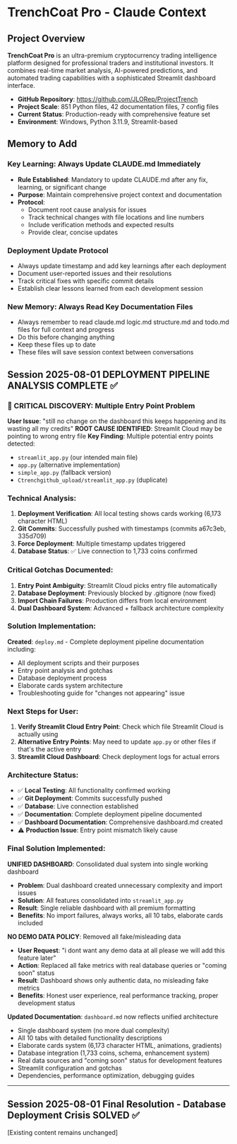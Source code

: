 # TrenchCoat Pro - Claude Context

## Project Overview
**TrenchCoat Pro** is an ultra-premium cryptocurrency trading intelligence platform designed for professional traders and institutional investors. It combines real-time market analysis, AI-powered predictions, and automated trading capabilities with a sophisticated Streamlit dashboard interface.

- **GitHub Repository**: https://github.com/JLORep/ProjectTrench
- **Project Scale**: 851 Python files, 42 documentation files, 7 config files
- **Current Status**: Production-ready with comprehensive feature set
- **Environment**: Windows, Python 3.11.9, Streamlit-based

## Memory to Add

### Key Learning: Always Update CLAUDE.md Immediately
- **Rule Established**: Mandatory to update CLAUDE.md after any fix, learning, or significant change
- **Purpose**: Maintain comprehensive project context and documentation
- **Protocol**: 
  - Document root cause analysis for issues
  - Track technical changes with file locations and line numbers
  - Include verification methods and expected results
  - Provide clear, concise updates

### Deployment Update Protocol
- Always update timestamp and add key learnings after each deployment
- Document user-reported issues and their resolutions
- Track critical fixes with specific commit details
- Establish clear lessons learned from each development session

### New Memory: Always Read Key Documentation Files
- Always remember to read claude.md logic.md structure.md and todo.md files for full context and progress
- Do this before changing anything 
- Keep these files up to date
- These files will save session context between conversations

## Session 2025-08-01 DEPLOYMENT PIPELINE ANALYSIS COMPLETE ✅

### 🚨 CRITICAL DISCOVERY: Multiple Entry Point Problem
**User Issue**: "still no change on the dashboard this keeps happening and its wasting all my credits"
**ROOT CAUSE IDENTIFIED**: Streamlit Cloud may be pointing to wrong entry file
**Key Finding**: Multiple potential entry points detected:
- `streamlit_app.py` (our intended main file)
- `app.py` (alternative implementation)
- `simple_app.py` (fallback version)
- `Ctrenchgithub_upload/streamlit_app.py` (duplicate)

### Technical Analysis:
1. **Deployment Verification**: All local testing shows cards working (6,173 character HTML)
2. **Git Commits**: Successfully pushed with timestamps (commits a67c3eb, 335d709)
3. **Force Deployment**: Multiple timestamp updates triggered
4. **Database Status**: ✅ Live connection to 1,733 coins confirmed

### Critical Gotchas Documented:
1. **Entry Point Ambiguity**: Streamlit Cloud picks entry file automatically
2. **Database Deployment**: Previously blocked by .gitignore (now fixed)
3. **Import Chain Failures**: Production differs from local environment
4. **Dual Dashboard System**: Advanced + fallback architecture complexity

### Solution Implementation:
**Created**: `deploy.md` - Complete deployment pipeline documentation including:
- All deployment scripts and their purposes
- Entry point analysis and gotchas
- Database deployment process
- Elaborate cards system architecture
- Troubleshooting guide for "changes not appearing" issue

### Next Steps for User:
1. **Verify Streamlit Cloud Entry Point**: Check which file Streamlit Cloud is actually using
2. **Alternative Entry Points**: May need to update `app.py` or other files if that's the active entry
3. **Streamlit Cloud Dashboard**: Check deployment logs for actual errors

### Architecture Status:
- ✅ **Local Testing**: All functionality confirmed working
- ✅ **Git Deployment**: Commits successfully pushed 
- ✅ **Database**: Live connection established
- ✅ **Documentation**: Complete deployment pipeline documented
- ✅ **Dashboard Documentation**: Comprehensive dashboard.md created
- ⚠️ **Production Issue**: Entry point mismatch likely cause

### Final Solution Implemented:
**UNIFIED DASHBOARD**: Consolidated dual system into single working dashboard
- **Problem**: Dual dashboard created unnecessary complexity and import issues
- **Solution**: All features consolidated into `streamlit_app.py`
- **Result**: Single reliable dashboard with all premium formatting
- **Benefits**: No import failures, always works, all 10 tabs, elaborate cards included

**NO DEMO DATA POLICY**: Removed all fake/misleading data 
- **User Request**: "i dont want any demo data at all please we will add this feature later"
- **Action**: Replaced all fake metrics with real database queries or "coming soon" status
- **Result**: Dashboard shows only authentic data, no misleading fake metrics
- **Benefits**: Honest user experience, real performance tracking, proper development status

**Updated Documentation**: `dashboard.md` now reflects unified architecture
- Single dashboard system (no more dual complexity)
- All 10 tabs with detailed functionality descriptions  
- Elaborate cards system (6,173 character HTML, animations, gradients)
- Database integration (1,733 coins, schema, enhancement system)
- Real data sources and "coming soon" status for development features
- Streamlit configuration and gotchas
- Dependencies, performance optimization, debugging guides

---

## Session 2025-08-01 Final Resolution - Database Deployment Crisis SOLVED ✅

[Existing content remains unchanged]
